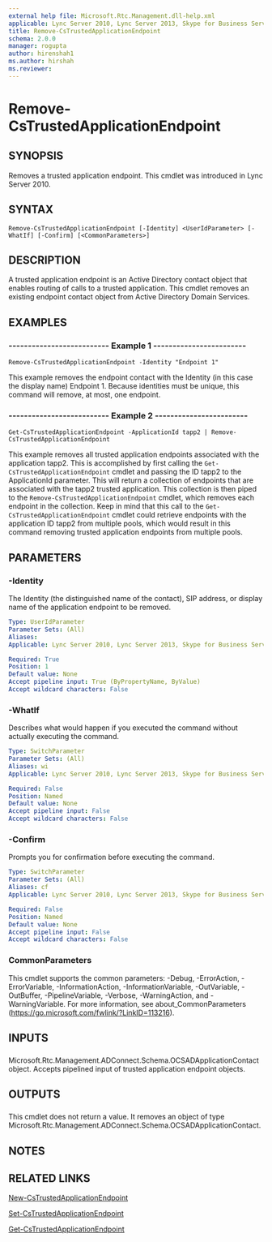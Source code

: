 ```yaml
---
external help file: Microsoft.Rtc.Management.dll-help.xml
applicable: Lync Server 2010, Lync Server 2013, Skype for Business Server 2015, Skype for Business Server 2019
title: Remove-CsTrustedApplicationEndpoint
schema: 2.0.0
manager: rogupta
author: hirenshah1
ms.author: hirshah
ms.reviewer:
---
```


# Remove-CsTrustedApplicationEndpoint

## SYNOPSIS
Removes a trusted application endpoint.
This cmdlet was introduced in Lync Server 2010.


## SYNTAX

```
Remove-CsTrustedApplicationEndpoint [-Identity] <UserIdParameter> [-WhatIf] [-Confirm] [<CommonParameters>]
```

## DESCRIPTION
A trusted application endpoint is an Active Directory contact object that enables routing of calls to a trusted application.
This cmdlet removes an existing endpoint contact object from Active Directory Domain Services.


## EXAMPLES

### -------------------------- Example 1 ------------------------
```
Remove-CsTrustedApplicationEndpoint -Identity "Endpoint 1"
```

This example removes the endpoint contact with the Identity (in this case the display name) Endpoint 1.
Because identities must be unique, this command will remove, at most, one endpoint.


### -------------------------- Example 2 ------------------------
```
Get-CsTrustedApplicationEndpoint -ApplicationId tapp2 | Remove-CsTrustedApplicationEndpoint
```

This example removes all trusted application endpoints associated with the application tapp2.
This is accomplished by first calling the `Get-CsTrustedApplicationEndpoint` cmdlet and passing the ID tapp2 to the ApplicationId parameter.
This will return a collection of endpoints that are associated with the tapp2 trusted application.
This collection is then piped to the `Remove-CsTrustedApplicationEndpoint` cmdlet, which removes each endpoint in the collection.
Keep in mind that this call to the `Get-CsTrustedApplicationEndpoint` cmdlet could retrieve endpoints with the application ID tapp2 from multiple pools, which would result in this command removing trusted application endpoints from multiple pools.


## PARAMETERS

### -Identity
The Identity (the distinguished name of the contact), SIP address, or display name of the application endpoint to be removed.

```yaml
Type: UserIdParameter
Parameter Sets: (All)
Aliases: 
Applicable: Lync Server 2010, Lync Server 2013, Skype for Business Server 2015, Skype for Business Server 2019

Required: True
Position: 1
Default value: None
Accept pipeline input: True (ByPropertyName, ByValue)
Accept wildcard characters: False
```

### -WhatIf
Describes what would happen if you executed the command without actually executing the command.

```yaml
Type: SwitchParameter
Parameter Sets: (All)
Aliases: wi
Applicable: Lync Server 2010, Lync Server 2013, Skype for Business Server 2015, Skype for Business Server 2019

Required: False
Position: Named
Default value: None
Accept pipeline input: False
Accept wildcard characters: False
```

### -Confirm
Prompts you for confirmation before executing the command.

```yaml
Type: SwitchParameter
Parameter Sets: (All)
Aliases: cf
Applicable: Lync Server 2010, Lync Server 2013, Skype for Business Server 2015, Skype for Business Server 2019

Required: False
Position: Named
Default value: None
Accept pipeline input: False
Accept wildcard characters: False
```

### CommonParameters
This cmdlet supports the common parameters: -Debug, -ErrorAction, -ErrorVariable, -InformationAction, -InformationVariable, -OutVariable, -OutBuffer, -PipelineVariable, -Verbose, -WarningAction, and -WarningVariable. For more information, see about_CommonParameters (https://go.microsoft.com/fwlink/?LinkID=113216).

## INPUTS

###  
Microsoft.Rtc.Management.ADConnect.Schema.OCSADApplicationContact object.
Accepts pipelined input of trusted application endpoint objects.

## OUTPUTS

###  
This cmdlet does not return a value.
It removes an object of type Microsoft.Rtc.Management.ADConnect.Schema.OCSADApplicationContact.

## NOTES

## RELATED LINKS

[New-CsTrustedApplicationEndpoint](New-CsTrustedApplicationEndpoint.md)

[Set-CsTrustedApplicationEndpoint](Set-CsTrustedApplicationEndpoint.md)

[Get-CsTrustedApplicationEndpoint](Get-CsTrustedApplicationEndpoint.md)


